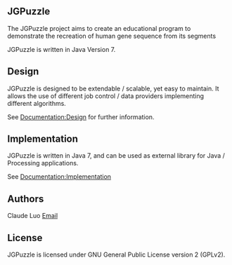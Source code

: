 JGPuzzle
-----------------------------------------------------

The JGPuzzle project aims to create an educational
program to demonstrate the recreation of human gene
sequence from its segments

JGPuzzle is written in Java Version 7.

Design
----------------------------------------------------

JGPuzzle is designed to be extendable / scalable, yet
easy to maintain. It allows the use of different job
control / data providers implementing different
algorithms.

See [Documentation:Design](/documents/doc-design-general.md)
for further information.

Implementation
---------------------------------------------------

JGPuzzle is written in Java 7, and can be used as external
library for Java / Processing applications.

See [Documentation:Implementation](/documents/doc-implementation-general.md)

Authors
--------------------------------------------------

Claude Luo [Email](mailto:luot17@kua.org)

License
--------------------------------------------------

JGPuzzle is licensed under GNU General Public License
version 2 (GPLv2).
